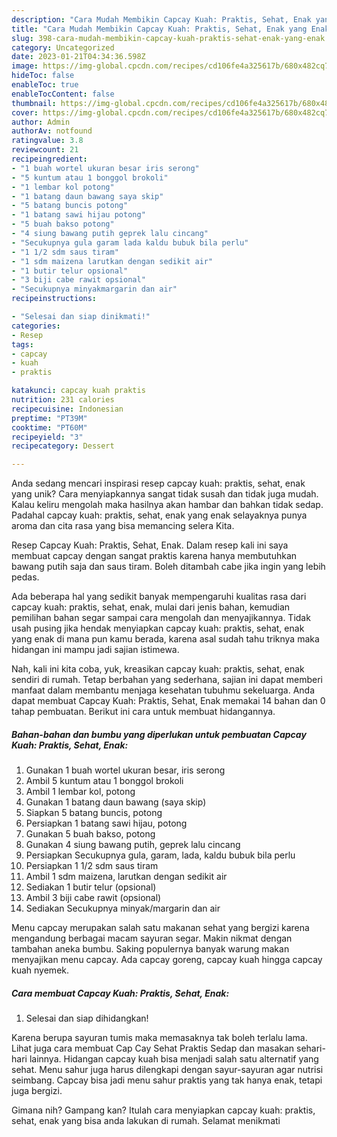 ```yaml
---
description: "Cara Mudah Membikin Capcay Kuah: Praktis, Sehat, Enak yang Enak"
title: "Cara Mudah Membikin Capcay Kuah: Praktis, Sehat, Enak yang Enak"
slug: 398-cara-mudah-membikin-capcay-kuah-praktis-sehat-enak-yang-enak
category: Uncategorized
date: 2023-01-21T04:34:36.598Z
image: https://img-global.cpcdn.com/recipes/cd106fe4a325617b/680x482cq70/capcay-kuah-praktis-sehat-enak-foto-resep-utama.jpg
hideToc: false
enableToc: true
enableTocContent: false
thumbnail: https://img-global.cpcdn.com/recipes/cd106fe4a325617b/680x482cq70/capcay-kuah-praktis-sehat-enak-foto-resep-utama.jpg
cover: https://img-global.cpcdn.com/recipes/cd106fe4a325617b/680x482cq70/capcay-kuah-praktis-sehat-enak-foto-resep-utama.jpg
author: Admin
authorAv: notfound
ratingvalue: 3.8
reviewcount: 21
recipeingredient:
- "1 buah wortel ukuran besar iris serong"
- "5 kuntum atau 1 bonggol brokoli"
- "1 lembar kol potong"
- "1 batang daun bawang saya skip"
- "5 batang buncis potong"
- "1 batang sawi hijau potong"
- "5 buah bakso potong"
- "4 siung bawang putih geprek lalu cincang"
- "Secukupnya gula garam lada kaldu bubuk bila perlu"
- "1 1/2 sdm saus tiram"
- "1 sdm maizena larutkan dengan sedikit air"
- "1 butir telur opsional"
- "3 biji cabe rawit opsional"
- "Secukupnya minyakmargarin dan air"
recipeinstructions:

- "Selesai dan siap dinikmati!"
categories:
- Resep
tags:
- capcay
- kuah
- praktis

katakunci: capcay kuah praktis 
nutrition: 231 calories
recipecuisine: Indonesian
preptime: "PT39M"
cooktime: "PT60M"
recipeyield: "3"
recipecategory: Dessert

---
```





Anda sedang mencari inspirasi resep capcay kuah: praktis, sehat, enak yang unik? Cara menyiapkannya sangat tidak susah dan tidak juga mudah. Kalau keliru mengolah maka hasilnya akan hambar dan bahkan tidak sedap. Padahal capcay kuah: praktis, sehat, enak yang enak selayaknya punya aroma dan cita rasa yang bisa memancing selera Kita.





Resep Capcay Kuah: Praktis, Sehat, Enak. Dalam resep kali ini saya membuat capcay dengan sangat praktis karena hanya membutuhkan bawang putih saja dan saus tiram. Boleh ditambah cabe jika ingin yang lebih pedas.

Ada beberapa hal yang sedikit banyak mempengaruhi kualitas rasa dari capcay kuah: praktis, sehat, enak, mulai dari jenis bahan, kemudian pemilihan bahan segar sampai cara mengolah dan menyajikannya. Tidak usah pusing jika hendak menyiapkan capcay kuah: praktis, sehat, enak yang enak di mana pun kamu berada, karena asal sudah tahu triknya maka hidangan ini mampu jadi sajian istimewa.






Nah, kali ini kita coba, yuk, kreasikan capcay kuah: praktis, sehat, enak sendiri di rumah. Tetap berbahan yang sederhana, sajian ini dapat memberi manfaat dalam membantu menjaga kesehatan tubuhmu sekeluarga. Anda dapat membuat Capcay Kuah: Praktis, Sehat, Enak memakai 14 bahan dan 0 tahap pembuatan. Berikut ini cara untuk membuat hidangannya.

<!--inarticleads1-->

##### Bahan-bahan dan bumbu yang diperlukan untuk pembuatan Capcay Kuah: Praktis, Sehat, Enak:

1. Gunakan 1 buah wortel ukuran besar, iris serong
1. Ambil 5 kuntum atau 1 bonggol brokoli
1. Ambil 1 lembar kol, potong
1. Gunakan 1 batang daun bawang (saya skip)
1. Siapkan 5 batang buncis, potong
1. Persiapkan 1 batang sawi hijau, potong
1. Gunakan 5 buah bakso, potong
1. Gunakan 4 siung bawang putih, geprek lalu cincang
1. Persiapkan Secukupnya gula, garam, lada, kaldu bubuk bila perlu
1. Persiapkan 1 1/2 sdm saus tiram
1. Ambil 1 sdm maizena, larutkan dengan sedikit air
1. Sediakan 1 butir telur (opsional)
1. Ambil 3 biji cabe rawit (opsional)
1. Sediakan Secukupnya minyak/margarin dan air


Menu capcay merupakan salah satu makanan sehat yang bergizi karena mengandung berbagai macam sayuran segar. Makin nikmat dengan tambahan aneka bumbu. Saking populernya banyak warung makan menyajikan menu capcay. Ada capcay goreng, capcay kuah hingga capcay kuah nyemek. 

<!--inarticleads2-->

##### Cara membuat Capcay Kuah: Praktis, Sehat, Enak:


1. Selesai dan siap dihidangkan!

Karena berupa sayuran tumis maka memasaknya tak boleh terlalu lama. Lihat juga cara membuat Cap Cay Sehat Praktis Sedap dan masakan sehari-hari lainnya. Hidangan capcay kuah bisa menjadi salah satu alternatif yang sehat. Menu sahur juga harus dilengkapi dengan sayur-sayuran agar nutrisi seimbang. Capcay bisa jadi menu sahur praktis yang tak hanya enak, tetapi juga bergizi. 

Gimana nih? Gampang kan? Itulah cara menyiapkan capcay kuah: praktis, sehat, enak yang bisa anda lakukan di rumah. Selamat menikmati
